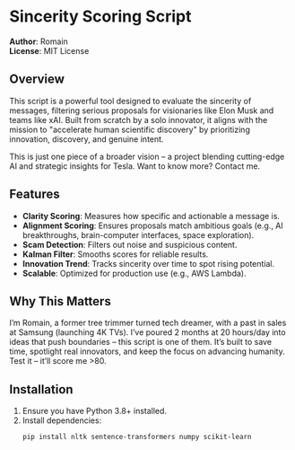 # Sincerity Scoring Script
**Author**: Romain  
**License**: MIT License  

## Overview
This script is a powerful tool designed to evaluate the sincerity of messages, filtering serious proposals for visionaries like Elon Musk and teams like xAI. Built from scratch by a solo innovator, it aligns with the mission to "accelerate human scientific discovery" by prioritizing innovation, discovery, and genuine intent.

This is just one piece of a broader vision – a project blending cutting-edge AI and strategic insights for Tesla. Want to know more? Contact me.

## Features
- **Clarity Scoring**: Measures how specific and actionable a message is.  
- **Alignment Scoring**: Ensures proposals match ambitious goals (e.g., AI breakthroughs, brain-computer interfaces, space exploration).  
- **Scam Detection**: Filters out noise and suspicious content.  
- **Kalman Filter**: Smooths scores for reliable results.  
- **Innovation Trend**: Tracks sincerity over time to spot rising potential.  
- **Scalable**: Optimized for production use (e.g., AWS Lambda).  

## Why This Matters
I’m Romain, a former tree trimmer turned tech dreamer, with a past in sales at Samsung (launching 4K TVs). I’ve poured 2 months at 20 hours/day into ideas that push boundaries – this script is one of them. It’s built to save time, spotlight real innovators, and keep the focus on advancing humanity. Test it – it’ll score me >80.

## Installation
1. Ensure you have Python 3.8+ installed.  
2. Install dependencies:  
   ```bash
   pip install nltk sentence-transformers numpy scikit-learn

